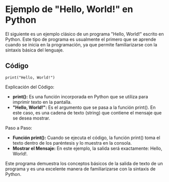 # Ejemplo de "Hello, World!" en Python

El siguiente es un ejemplo clásico de un programa "Hello, World!" escrito en Python. Este tipo de programa es usualmente el primero que se aprende cuando se inicia en la programación, ya que permite familiarizarse con la sintaxis básica del lenguaje.

## Código

```comand
print("Hello, World!")
```

Explicación del Código:

* __print():__ Es una función incorporada en Python que se utiliza para imprimir texto en la pantalla.
* __"Hello, World!":__ Es el argumento que se pasa a la función print(). En este caso, es una cadena de texto (string) que contiene el mensaje que se desea mostrar.

Paso a Paso:

* __Función print():__ Cuando se ejecuta el código, la función print() toma el texto dentro de los paréntesis y lo muestra en la consola.
* __Mostrar el Mensaje:__ En este ejemplo, la salida será exactamente: Hello, World!.

Este programa demuestra los conceptos básicos de la salida de texto de un programa y es una excelente manera de familiarizarse con la sintaxis de Python.

